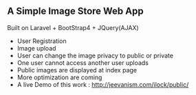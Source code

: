## A Simple Image Store Web App

Built on Laravel + BootStrap4 + JQuery(AJAX) 

- User Registration 
- Image upload
- User can change the image privacy to public or private
- One user cannot access another user uploads
- Public images are displayed at index page 
- More optimization are coming 
- A live Demo of this work : http://jeevanism.com/ilock/public/ 

 
